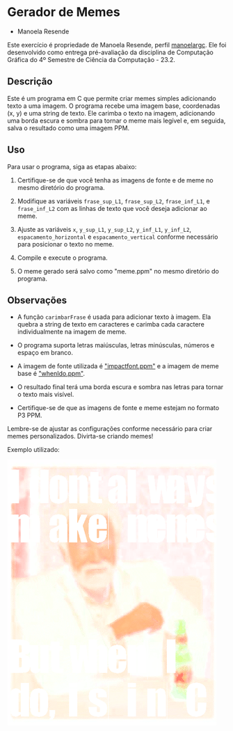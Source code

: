 # Gerador de Memes

- Manoela Resende

Este exercício é propriedade de Manoela Resende, perfil [manoelargc](https://github.com/manoelargc). Ele foi desenvolvido como entrega pré-avaliação da disciplina de Computação Gráfica do 4º Semestre de Ciência da Computação - 23.2.

## Descrição

Este é um programa em C que permite criar memes simples adicionando texto a uma imagem. O programa recebe uma imagem base, coordenadas (x, y) e uma string de texto. Ele carimba o texto na imagem, adicionando uma borda escura e sombra para tornar o meme mais legível e, em seguida, salva o resultado como uma imagem PPM.

## Uso

Para usar o programa, siga as etapas abaixo:

1. Certifique-se de que você tenha as imagens de fonte e de meme no mesmo diretório do programa.

2. Modifique as variáveis `frase_sup_L1`, `frase_sup_L2`, `frase_inf_L1`, e `frase_inf_L2` com as linhas de texto que você deseja adicionar ao meme.

3. Ajuste as variáveis `x`, `y_sup_L1`, `y_sup_L2`, `y_inf_L1`, `y_inf_L2`, `espacamento_horizontal` e `espacamento_vertical` conforme necessário para posicionar o texto no meme.

4. Compile e execute o programa.

5. O meme gerado será salvo como "meme.ppm" no mesmo diretório do programa.

## Observações

- A função `carimbarFrase` é usada para adicionar texto à imagem. Ela quebra a string de texto em caracteres e carimba cada caractere individualmente na imagem de meme.

- O programa suporta letras maiúsculas, letras minúsculas, números e espaço em branco.

- A imagem de fonte utilizada é ["impactfont.ppm"](https://github.com/manoelargc/CG/blob/main/output/impactfont.ppm) e a imagem de meme base é ["whenIdo.ppm"](https://github.com/manoelargc/CG/blob/main/output/whenIdo.ppm).

- O resultado final terá uma borda escura e sombra nas letras para tornar o texto mais visível.

- Certifique-se de que as imagens de fonte e meme estejam no formato P3 PPM.

Lembre-se de ajustar as configurações conforme necessário para criar memes personalizados. Divirta-se criando memes!

Exemplo utilizado:

![Exemplo](https://github.com/manoelargc/CG/blob/main/output/meme.png)

